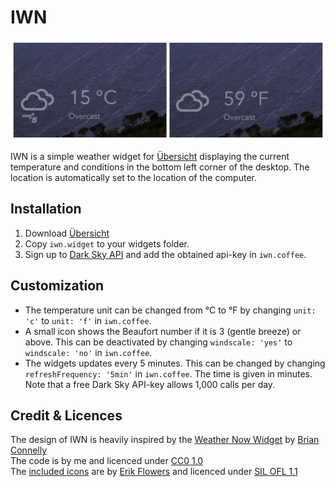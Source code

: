# IWN

![Screenshot](/screenshot-2.png)

IWN is a simple weather widget for [Übersicht](http://tracesof.net/uebersicht/) displaying the current temperature and conditions in the bottom left corner of the desktop. The location is automatically set to the location of the computer.

## Installation

1. Download [Übersicht](http://tracesof.net/uebersicht/)
2. Copy `iwn.widget` to your widgets folder.
3. Sign up to [Dark Sky API](https://darksky.net/dev) and add the obtained api-key in `iwn.coffee`.

## Customization

* The temperature unit can be changed from °C to °F by changing `unit: 'c'` to `unit: 'f'` in `iwn.coffee`.
* A small icon shows the Beaufort number if it is 3 (gentle breeze) or above. This can be deactivated by changing `windscale: 'yes'` to `windscale: 'no'` in `iwn.coffee`.
* The widgets updates every 5 minutes. This can be changed by changing `refreshFrequency: '5min'` in `iwn.coffee`. The time is given in minutes. Note that a free Dark Sky API-key allows 1,000 calls per day.

## Credit & Licences
The design of IWN is heavily inspired by the [Weather Now Widget](https://github.com/briandconnelly/weathernow-widget) by [Brian Connelly](https://github.com/briandconnelly)<br/>
The code is by me and licenced under [CC0 1.0](https://creativecommons.org/publicdomain/zero/1.0/)<br/>
The [included icons](https://github.com/erikflowers/weather-icons) are by [Erik Flowers](https://github.com/erikflowers) and licenced under [SIL OFL 1.1](https://opensource.org/licenses/OFL-1.1)
